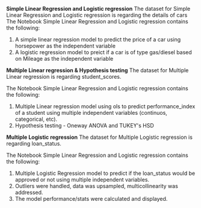 **Simple Linear Regression and Logistic regression**
The dataset for Simple Linear Regression and Logistic regression is regarding the details of cars
The Notebook Simple Linear Regression and Logistic regression contains the following:
  1) A simple linear regression model to predict the price of a car using horsepower as the independent variable
  2) A logistic regression model to preict if a car is of type gas/diesel based on Mileage as the independent variable

**Multiple Linear regression & Hypothesis testing**
The dataset for Multiple Linear regression is regarding student_scores.

The Notebook Simple Linear Regression and Logistic regression contains the following:
  1) Multiple Linear regression model using ols to predict performance_index of a student using multiple independent variables (continuos, categorical, etc).
  2) Hypothesis testing - Oneway ANOVA and TUKEY's HSD

**Multiple Logistic regression**
The dataset for Multiple Logistic regression is regarding loan_status.

The Notebook Simple Linear Regression and Logistic regression contains the following:
  1) Multiple Logistic Regression model to predict if the loan_status would be approved or not using multiple independent variables.
  2) Outliers were handled, data was upsampled, multicollinearity was addressed.
  3) The model performance/stats were calculated and displayed.